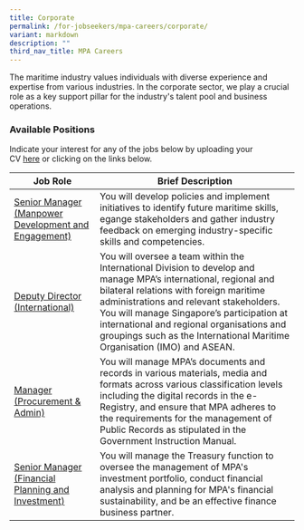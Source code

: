 ```yaml
---
title: Corporate
permalink: /for-jobseekers/mpa-careers/corporate/
variant: markdown
description: ""
third_nav_title: MPA Careers
---
```

The maritime industry values individuals with diverse experience and expertise from various industries. In the corporate sector, we play a crucial role as a key support pillar for the industry's talent pool and business operations.

### Available Positions 
Indicate your interest for any of the jobs below by uploading your CV [here](https://go.gov.sg/mpa-job-applications) or clicking on the links below.

|Job Role | Brief Description | 
| -------- | -------- | 
| [Senior Manager (Manpower Development and Engagement)](https://sggovterp.wd102.myworkdayjobs.com/PublicServiceCareers/job/MPA-mTower-Block/Assistant-Manager-Manager-Senior-Manager--Maritime-Human-Capital---2-Year-Contract-_JR-10000018131) | You will develop policies and implement initiatives to identify future maritime skills, egange stakeholders and gather industry feedback on emerging industry-specific skills and competencies. |
| [Deputy Director (International)](https://www.careers.hrp.gov.sg/sap/bc/ui5_ui5/sap/ZGERCFA004/index.html#/JobDescription/13204529/ddd35890-ad03-1eee-99dc-2881021240b3) | You will oversee a team within the International Division to develop and manage MPA’s international, regional and bilateral relations with foreign maritime administrations and relevant stakeholders. You will manage Singapore’s participation at international and regional organisations and groupings such as the International Maritime Organisation (IMO) and ASEAN. |
| [Manager (Procurement & Admin)](https://www.careers.hrp.gov.sg/sap/bc/ui5_ui5/sap/ZGERCFA004/index.html#/JobDescription/137266å77/ddd35890-ad03-1eee-9aa7-99110d5f40b3) | You will manage MPA’s documents and records in various materials, media and formats across various classification levels including the digital records in the e-Registry, and ensure that MPA adheres to the requirements for the management of Public Records as stipulated in the Government Instruction Manual.   |
| [Senior Manager (Financial Planning and Investment)](https://www.careers.hrp.gov.sg/sap/bc/ui5_ui5/sap/ZGERCFA004/index.html#/JobDescription/13375332/49895ee9-104d-1ede-87a0-8179c3a1726b) | You will manage the Treasury function to oversee the management of MPA's investment portfolio, conduct financial analysis and planning for MPA's financial sustainability, and be an effective finance business partner. |